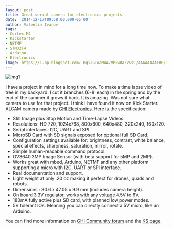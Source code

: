 ```yaml
---
layout: post
title: Great serial camera for electronics projects
date: '2014-12-17T09:58:00.000-05:00'
author: Valentin Ivanov
tags:
- Cortex-M4
- Kickstarter
- NETMF
- STM32F4
- Arduino
- Electronics
image: https://1.bp.blogspot.com/-RqiJGIuaMWA/VMkwRaZVwzI/AAAAAAAAFRE/3ZrWNrtVDdE/s72-c/1b0acd6571c068cc923553ce656ae1b4_large.jpg
---
```

![img1](https://1.bp.blogspot.com/-RqiJGIuaMWA/VMkwRaZVwzI/AAAAAAAAFRE/3ZrWNrtVDdE/s1600/1b0acd6571c068cc923553ce656ae1b4_large.jpg)

I have a project in mind for a long time now. To make a time lapse video of tree in my backyard. I cut it branches (6-8' each) in the spring and by the end of the summer it grows it back. It is amazing. Was not sure what camera to use for that project. I think I have found it now on Kick Starter. ALCAM camera made by [GHI Electronics](https://www.ghielectronics.com/). Here is the specification:

- Still Image plus Stop Motion and Time-Lapse Videos.
- Resolutions: HD 720, 1024x768, 800x600, 640x480, 320x240, 160x120.
- Serial interfaces: I2C, UART and SPI.
- MicroSD Card with SD signals exposed for optional full SD Card.
- Configuration settings available for: brightness, contrast, white balance, special effects, sharpness, saturation, mirror, rotate.
- Simple human-readable command protocol.
- OV3640 3MP Image Sensor (with beta support for 5MP and 2MP).
- Works great with mbed, Arduino, NETMF and any other platform supporting a micro with I2C, UART or SPI interface.
- Real documentation and support.
- Light weight at only .20 oz making it perfect for drones, quads and robots.
- Dimensions : 30.6 x 47.05 x 9.9 mm (includes camera height).
- On board 3.3V regulator, works with any voltage 4.5V to 6V.
- 180mA fully active plus SD card, with planned low power modes.
- 5V tolerant IOs. Meaning you can directly connect a 5V micro, like an Arduino.

You can find more information on [GHI Community forum](https://www.ghielectronics.com/community/forum/topic?id=17577&amp;page=1) and the [KS page](https://www.kickstarter.com/projects/1359959821/alcam-oem/).
